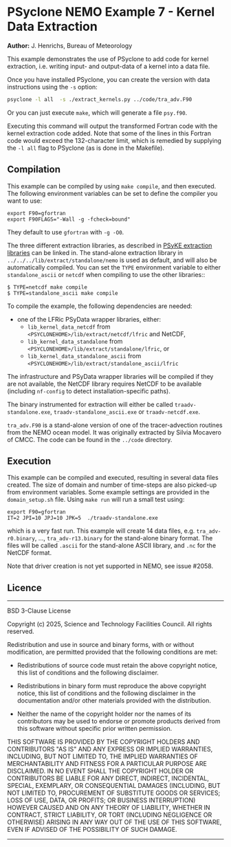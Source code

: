 # PSyclone NEMO Example 7 - Kernel Data Extraction

**Author:** J. Henrichs, Bureau of Meteorology

This example demonstrates the use of PSyclone to add code for kernel
extraction, i.e. writing input- and output-data of a kernel into a data file.

Once you have installed PSyclone, you can create the version with
data instructions using the ``-s`` option:

```sh
psyclone -l all  -s ./extract_kernels.py ../code/tra_adv.F90
```

Or you can just execute ``make``, which will generate a file ``psy.f90``.

Executing this command will output the transformed Fortran code with the 
kernel extraction code added. Note that some of the lines in this
Fortran code would exceed the 132-character limit, which is remedied
by supplying the `-l all` flag to PSyclone (as is done in the Makefile).


## Compilation

This example can be compiled by using ``make compile``, and then executed.
The following environment variables can be set to define the compiler you
want to use:

```shell
export F90=gfortran
export F90FLAGS="-Wall -g -fcheck=bound"
```
They default to use ``gfortran`` with ``-g -O0``.

The three different extraction libraries, as described in
[PSyKE extraction libraries](https://psyclone.readthedocs.io/en/stable/psyke.html#extraction-libraries)
can be linked in.  The stand-alone extraction library in
``../../../lib/extract/standalone/nemo`` is used as default, and
will also be automatically compiled. You can set the ``TYPE`` environment
variable to either ``standalone_ascii``
or ``netcdf`` when compiling to use the other libraries::

    $ TYPE=netcdf make compile
    $ TYPE=standalone_ascii make compile

 To compile the example, the following dependencies are needed:
- one of the LFRic PSyData wrapper libraries, either:
    - ``lib_kernel_data_netcdf`` from
      ``<PSYCLONEHOME>/lib/extract/netcdf/lfric`` and NetCDF,
    - ``lib_kernel_data_standalone`` from
      ``<PSYCLONEHOME>/lib/extract/standalone/lfric``, or
    - ``lib_kernel_data_standalone_ascii`` from
      ``<PSYCLONEHOME>/lib/extract/standalone_ascii/lfric``

The infrastructure and PSyData wrapper libraries will be compiled
if they are not available, the NetCDF library requires NetCDF to
be available (including ``nf-config`` to detect installation-specific
paths).

The binary  instrumented for extraction will either be called
``traadv-standalone.exe``, ``traadv-standalone_ascii.exe`` or
``traadv-netcdf.exe``.

`tra_adv.F90` is a stand-alone version of one of the tracer-advection
routines from the NEMO ocean model. It was originally extracted by
Silvia Mocavero of CMCC. The code can be found in the `../code`
directory.

## Execution

This example can be compiled and executed, resulting in several
data files created. The size of domain and number of time-steps are also
picked-up from environment variables. Some example settings are provided
in the `domain_setup.sh` file. Using ``make run`` will run a small
test using:

```shell
export F90=gfortran
IT=2 JPI=10 JPJ=10 JPK=5  ./traadv-standalone.exe
```
which is a very fast run. This example will create 14 data files, e.g.
``tra_adv-r0.binary``, ..., ``tra_adv-r13.binary`` for the stand-alone
binary format. The files will be called ``.ascii`` for the stand-alone
ASCII library, and ``.nc`` for the NetCDF format.


Note that driver creation is not yet supported in NEMO, see issue #2058.

## Licence

-----------------------------------------------------------------------------

BSD 3-Clause License

Copyright (c) 2025, Science and Technology Facilities Council.
All rights reserved.

Redistribution and use in source and binary forms, with or without
modification, are permitted provided that the following conditions are met:

* Redistributions of source code must retain the above copyright notice, this
  list of conditions and the following disclaimer.

* Redistributions in binary form must reproduce the above copyright notice,
  this list of conditions and the following disclaimer in the documentation
  and/or other materials provided with the distribution.

* Neither the name of the copyright holder nor the names of its
  contributors may be used to endorse or promote products derived from
  this software without specific prior written permission.

THIS SOFTWARE IS PROVIDED BY THE COPYRIGHT HOLDERS AND CONTRIBUTORS
"AS IS" AND ANY EXPRESS OR IMPLIED WARRANTIES, INCLUDING, BUT NOT
LIMITED TO, THE IMPLIED WARRANTIES OF MERCHANTABILITY AND FITNESS
FOR A PARTICULAR PURPOSE ARE DISCLAIMED. IN NO EVENT SHALL THE
COPYRIGHT HOLDER OR CONTRIBUTORS BE LIABLE FOR ANY DIRECT, INDIRECT,
INCIDENTAL, SPECIAL, EXEMPLARY, OR CONSEQUENTIAL DAMAGES (INCLUDING,
BUT NOT LIMITED TO, PROCUREMENT OF SUBSTITUTE GOODS OR SERVICES;
LOSS OF USE, DATA, OR PROFITS; OR BUSINESS INTERRUPTION) HOWEVER
CAUSED AND ON ANY THEORY OF LIABILITY, WHETHER IN CONTRACT, STRICT
LIABILITY, OR TORT (INCLUDING NEGLIGENCE OR OTHERWISE) ARISING IN
ANY WAY OUT OF THE USE OF THIS SOFTWARE, EVEN IF ADVISED OF THE
POSSIBILITY OF SUCH DAMAGE.

-----------------------------------------------------------------------------
